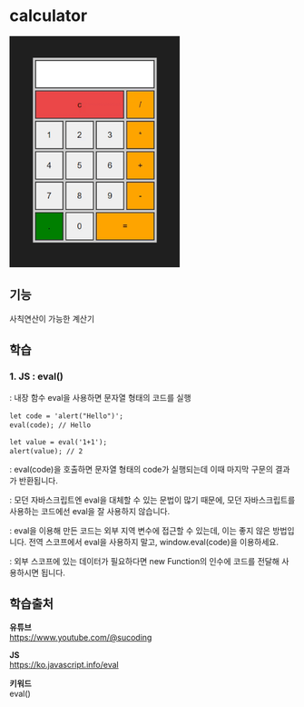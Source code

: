 # calculator
<img src="./image.gif" width="300px">

## 기능 
사칙연산이 가능한 계산기

## 학습  
### 1. JS : eval()   
: 내장 함수 eval을 사용하면 문자열 형태의 코드를 실행

```
let code = 'alert("Hello")';
eval(code); // Hello
```
```
let value = eval('1+1');
alert(value); // 2
```

: eval(code)을 호출하면 문자열 형태의 code가 실행되는데 이때 마지막 구문의 결과가 반환됩니다.

: 모던 자바스크립트엔 eval을 대체할 수 있는 문법이 많기 때문에, 모던 자바스크립트를 사용하는 코드에선 eval을 잘 사용하지 않습니다.

: eval을 이용해 만든 코드는 외부 지역 변수에 접근할 수 있는데, 이는 좋지 않은 방법입니다.
전역 스코프에서 eval을 사용하지 말고, window.eval(code)을 이용하세요.

: 외부 스코프에 있는 데이터가 필요하다면 new Function의 인수에 코드를 전달해 사용하시면 됩니다.


## 학습출처 
**유튜브**    
https://www.youtube.com/@sucoding     

**JS**   
https://ko.javascript.info/eval       
  
**키워드**   
eval()     